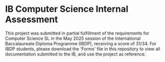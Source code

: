 # IB Computer Science Internal Assessment
This project was submitted in partial fulfillment of the requirements for Computer Science SL in the May 2025 session of the International Baccalaureate Diploma Programme (IBDP), receiving a score of 31/34. For IBDP students, please download the 'Forms' file in this repository to view all documentation submitted to the IB, and use the project as reference.

